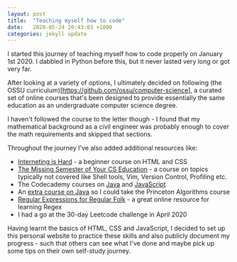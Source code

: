 ```yaml
---
layout: post
title:  "Teaching myself how to code"
date:   2020-05-24 20:43:03 +1000
categories: jekyll update
---
```

I started this journey of teaching myself how to code properly on January 1st 2020. I dabbled in Python before this, but it never lasted very long or got very far.

After looking at a variety of options, I ultimately decided on following (the OSSU curriculum)[https://github.com/ossu/computer-science], a curated set of online courses that's been designed to provide essentially the same education as an undergraduate computer science degree.

I haven't followed the course to the letter though - I found that my mathematical background as a civil engineer was probably enough to cover the math requirements and skipped that sections.

Throughout the journey I've also added additional resources like:
- [Interneting is Hard](https://www.internetingishard.com/html-and-css/) - a beginner course on HTML and CSS
- [The Missing Semester of Your CS Education](https://missing.csail.mit.edu/) - a course on topics typically not covered like Shell tools, Vim, Version Control, Profiling etc.
- The Codecademy courses on [Java](https://www.codecademy.com/learn/learn-java) and [JavaScript](https://www.codecademy.com/learn/introduction-to-javascript)
- An [extra course on Java](https://java-programming.mooc.fi/part-1/1-starting-programming) so I could take the Princeton Algorithms course
- [Regular Expressions for Regular Folk](https://refrf.shreyasminocha.me/) - a great online resource for learning Regex
- I had a go at the 30-day Leetcode challenge in April 2020

Having learnt the basics of HTML, CSS and JavaScript, I decided to set up this personal website to practice these skills and also publicly document my progress - such that others can see what I've done and maybe pick up some tips on their own self-study journey.
